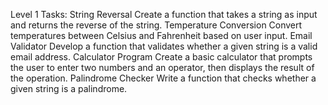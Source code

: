 Level 1 Tasks:
    String Reversal
      Create a function that takes a string as input and returns the reverse of the string.
    Temperature Conversion
      Convert temperatures between Celsius and Fahrenheit based on user input.
    Email Validator
      Develop a function that validates whether a given string is a valid email address.
    Calculator Program
      Create a basic calculator that prompts the user to enter two numbers and an operator, then displays the result of the operation.
    Palindrome Checker
      Write a function that checks whether a given string is a palindrome.

